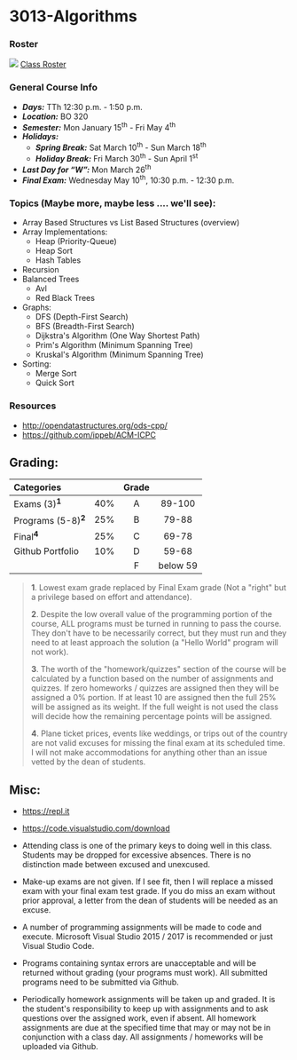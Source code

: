 # 3013-Algorithms

### Roster
![](https://d3vv6lp55qjaqc.cloudfront.net/items/220B0V0H3c041K2p251Z/google-sheets-16.png?X-CloudApp-Visitor-Id=1094421) [Class Roster](https://docs.google.com/spreadsheets/d/1Mrqriq92avl-XFZLZFQSKFehMcc54SzGY9CHB7jI-s4/edit?usp=sharing)

### General Course Info
- ___Days:___ TTh 12:30 p.m. - 1:50 p.m. 
- ___Location:___ BO 320
- ___Semester:___ Mon January 15<sup>th</sup> - Fri May 4<sup>th</sup>
- ___Holidays:___
    - ___Spring Break:___ Sat March 10<sup>th</sup> - Sun March 18<sup>th</sup>
    - ___Holiday Break:___ Fri March 30<sup>th</sup> - Sun April 1<sup>st</sup>
- ___Last Day for “W”:___ Mon March 26<sup>th</sup>
- ___Final Exam:___ Wednesday May 10<sup>th</sup>, 10:30 p.m. - 12:30 p.m.


### Topics (Maybe more, maybe less .... we'll see):
- Array Based Structures vs List Based Structures (overview)
- Array Implementations:
  - Heap (Priority-Queue)
  - Heap Sort
  - Hash Tables
- Recursion
- Balanced Trees
  - Avl
  - Red Black Trees
- Graphs:
  - DFS (Depth-First Search)
  - BFS (Breadth-First Search)
  - Dijkstra's Algorithm (One Way Shortest Path)
  - Prim's Algorithm (Minimum Spanning Tree)
  - Kruskal's Algorithm (Minimum Spanning Tree)
- Sorting:
  - Merge Sort
  - Quick Sort

### Resources
- http://opendatastructures.org/ods-cpp/
- https://github.com/ippeb/ACM-ICPC


## Grading:	

| Categories                     |     |  Grade   |          | 
|:------------------------------ |:---:|:--------:|:--------:|
| Exams (3)<sup>**1**</sup>	     | 40% |  A       | 89-100   |
| Programs (5-8)<sup>**2**</sup> | 25% |  B       |  79-88   |
| Final<sup>**4**</sup>	         | 25% |  C       | 69-78    |
| Github Portfolio	             | 10% |  D       | 59-68    |
|                                |     |  F       | below 59 |

>**1**. Lowest exam grade replaced by Final Exam grade (Not a "right" but a privilege based on effort and attendance).
>
>**2**. Despite the low overall value of the programming portion of the course, ALL programs must be turned in running to pass the course.  They don't have to be necessarily correct, but they must run and they need to at least approach the solution (a "Hello World" program will not work). 
>
>**3**. The worth of the "homework/quizzes" section of the course will be calculated by a function based on the number of assignments and quizzes. If zero homeworks / quizzes are assigned then they will be assigned a 0% portion. If at least 10 are assigned then the full 25% will be assigned as its weight. If the full weight is not used the class will decide how the remaining percentage points will be assigned. 
>
>**4**. Plane ticket prices, events like weddings, or trips out of the country are not valid excuses for missing the final exam at its scheduled time. I will not make accommodations for anything other than an issue vetted by the dean of students. 

## Misc:

- https://repl.it
- https://code.visualstudio.com/download

- Attending class is one of the primary keys to doing well in this class. Students may be dropped for excessive absences. There is no distinction made between excused and unexcused. 

- Make-up exams are not given. If I see fit, then I will replace a missed exam with your final exam test grade. If you do miss an exam without prior approval, a letter from the dean of students will be needed as an excuse. 

- A number of programming assignments will be made to code and execute. Microsoft Visual Studio 2015 / 2017 is recommended or just Visual Studio Code. 

- Programs containing syntax errors are unacceptable and will be returned without grading (your programs must work). All submitted programs need to be submitted via Github. 

- Periodically homework assignments will be taken up and graded. It is the student's responsibility to keep up with assignments and to ask questions over the assigned work, even if absent. All homework assignments are due at the specified time that may or may not be in conjunction with a class day. All assignments / homeworks will be uploaded via Github.

